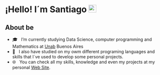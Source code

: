 ### <h1 align= "justify"> ¡Hello! I´m Santiago <img src="https://github.com/souvikguria98/souvikguria98/blob/master/Hi.gif" width="25"></h1>


<h2 align= "justify"> About be </h2>

- 🎓 &nbsp; I’m currently studying Data Science, computer programming and Mathematics at <a href="https://www.unab.edu.ar" target="_blank"> Unab</a> Buenos Aires 
- 🧠 &nbsp; I also have studied on my owm different programing languages and skills that I´ve used to develop some personal projects.
- 🌐 &nbsp; You can check all my skills, knowledge and even my projects at my personal <a href="https://santiagopedrol.github.io" target="_blank"> Web Site<a/>.
